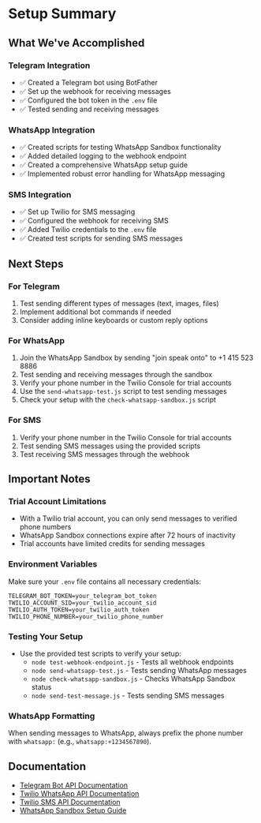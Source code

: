 # Setup Summary

## What We've Accomplished

### Telegram Integration
- ✅ Created a Telegram bot using BotFather
- ✅ Set up the webhook for receiving messages
- ✅ Configured the bot token in the `.env` file
- ✅ Tested sending and receiving messages

### WhatsApp Integration
- ✅ Created scripts for testing WhatsApp Sandbox functionality
- ✅ Added detailed logging to the webhook endpoint
- ✅ Created a comprehensive WhatsApp setup guide
- ✅ Implemented robust error handling for WhatsApp messaging

### SMS Integration
- ✅ Set up Twilio for SMS messaging
- ✅ Configured the webhook for receiving SMS
- ✅ Added Twilio credentials to the `.env` file
- ✅ Created test scripts for sending SMS messages

## Next Steps

### For Telegram
1. Test sending different types of messages (text, images, files)
2. Implement additional bot commands if needed
3. Consider adding inline keyboards or custom reply options

### For WhatsApp
1. Join the WhatsApp Sandbox by sending "join speak onto" to +1 415 523 8886
2. Test sending and receiving messages through the sandbox
3. Verify your phone number in the Twilio Console for trial accounts
4. Use the `send-whatsapp-test.js` script to test sending messages
5. Check your setup with the `check-whatsapp-sandbox.js` script

### For SMS
1. Verify your phone number in the Twilio Console for trial accounts
2. Test sending SMS messages using the provided scripts
3. Test receiving SMS messages through the webhook

## Important Notes

### Trial Account Limitations
- With a Twilio trial account, you can only send messages to verified phone numbers
- WhatsApp Sandbox connections expire after 72 hours of inactivity
- Trial accounts have limited credits for sending messages

### Environment Variables
Make sure your `.env` file contains all necessary credentials:
```
TELEGRAM_BOT_TOKEN=your_telegram_bot_token
TWILIO_ACCOUNT_SID=your_twilio_account_sid
TWILIO_AUTH_TOKEN=your_twilio_auth_token
TWILIO_PHONE_NUMBER=your_twilio_phone_number
```

### Testing Your Setup
- Use the provided test scripts to verify your setup:
  - `node test-webhook-endpoint.js` - Tests all webhook endpoints
  - `node send-whatsapp-test.js` - Tests sending WhatsApp messages
  - `node check-whatsapp-sandbox.js` - Checks WhatsApp Sandbox status
  - `node send-test-message.js` - Tests sending SMS messages

### WhatsApp Formatting
When sending messages to WhatsApp, always prefix the phone number with `whatsapp:` (e.g., `whatsapp:+1234567890`).

## Documentation
- [Telegram Bot API Documentation](https://core.telegram.org/bots/api)
- [Twilio WhatsApp API Documentation](https://www.twilio.com/docs/whatsapp/api)
- [Twilio SMS API Documentation](https://www.twilio.com/docs/sms/api)
- [WhatsApp Sandbox Setup Guide](./WHATSAPP-SETUP-GUIDE.md) 